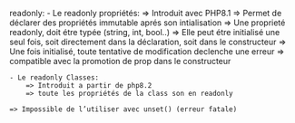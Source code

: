 readonly:
	- Le readonly propriétés:
		=> Introduit avec PHP8.1
		=> Permet de déclarer des propriétés immutable aprés son intialisation
		=> Une proprieté readonly, doit étre typée (string, int, bool..)
		=> Elle peut étre initialisé une seul fois, soit directement dans la déclaration, 
			soit dans le constructeur
		=> Une fois initialisé, toute tentative de modification declenche une erreur
		=> compatible avec la promotion de prop dans le constructeur
		
	- Le readonly Classes:
		=> Introduit a partir de php8.2
		=> toute les propriétés de la class son en readonly
		
	=> Impossible de l’utiliser avec unset() (erreur fatale)
